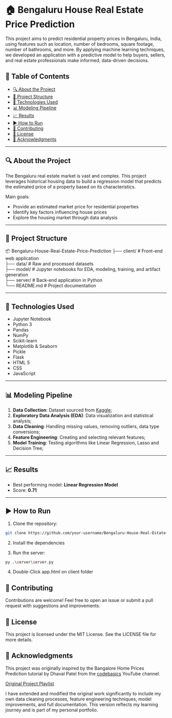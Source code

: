 # 🏠 Bengaluru House Real Estate Price Prediction

This project aims to predict residential property prices in Bengaluru, India, using features such as location, number of bedrooms, square footage, number of bathrooms, and more. By applying machine learning techniques, we developed an application with a predictive model to help buyers, sellers, and real estate professionals make informed, data-driven decisions.

## 📌 Table of Contents

- [🔍 About the Project](#-about-the-project)  
- [📁 Project Structure](#-project-structure)  
- [🔧 Technologies Used](#-technologies-used)  
- [📊 Modeling Pipeline](#-modeling-pipeline)  
- [📈 Results](#-results)  
- [▶️ How to Run](#️-how-to-run)  
- [🤝 Contributing](#-contributing)  
- [📄 License](#-license)  
- [🙏 Acknowledgments](#-acknowledgments)

---

## 🔍 About the Project

The Bengaluru real estate market is vast and complex. This project leverages historical housing data to build a regression model that predicts the estimated price of a property based on its characteristics.

Main goals:

- Provide an estimated market price for residential properties  
- Identify key factors influencing house prices  
- Explore the housing market through data analysis

---

## 📁 Project Structure

📦 Bengaluru-House-Real-Estate-Price-Prediction
├── client/      # Front-end web application  
├── data/        # Raw and processed datasets  
├── model/       # Jupyter notebooks for EDA, modeling, training, and artifact generation  
├── server/      # Back-end application in Python  
└── README.md    # Project documentation

---

## 🔧 Technologies Used

- Jupyter Notebook
- Python 3 
-   Pandas  
-   NumPy  
-   Scikit-learn  
-   Matplotlib & Seaborn
-   Pickle
-   Flask  
- HTML 5
- CSS
- JavaScript

---

## 📊 Modeling Pipeline

1. **Data Collection**: Dataset sourced from [Kaggle](https://www.kaggle.com/datasets/amitabhajoy/bengaluru-house-price-data);
2. **Exploratory Data Analysis (EDA)**: Data visualization and statistical analysis;
3. **Data Cleaning**: Handling missing values, removing outliers, data type conversions;
4. **Feature Engineering**: Creating and selecting relevant features;
5. **Model Training**: Testing algorithms like Linear Regression, Lasso and Decision Tree;

---

## 📈 Results

- Best performing model: **Linear Regression Model**  
- Score: **0.71**  

---

## ▶️ How to Run

1. Clone the repository:

```bash
git clone https://github.com/your-username/Bengaluru-House-Real-Estate-Price-Prediction.git
```

2. Install the dependencies

3. Run the server:
```bash
py .\server\server.py
```
4. Double-Click app.html on client folder

## 🤝 Contributing

Contributions are welcome! Feel free to open an issue or submit a pull request with suggestions and improvements.

## 📄 License

This project is licensed under the MIT License. See the LICENSE file for more details.

## 🙏 Acknowledgments

This project was originally inspired by the Bangalore Home Prices Prediction tutorial by Dhaval Patel from the [codebasics](https://www.youtube.com/@codebasics) YouTube channel. 

[Original Project Playlist](https://www.youtube.com/watch?v=rdfbcdP75KI&list=PLeo1K3hjS3uu7clOTtwsp94PcHbzqpAdg&index=1)

I have extended and modified the original work significantly to include my own data cleaning processes, feature engineering techniques, model improvements, and full documentation. This version reflects my learning journey and is part of my personal portfolio.

